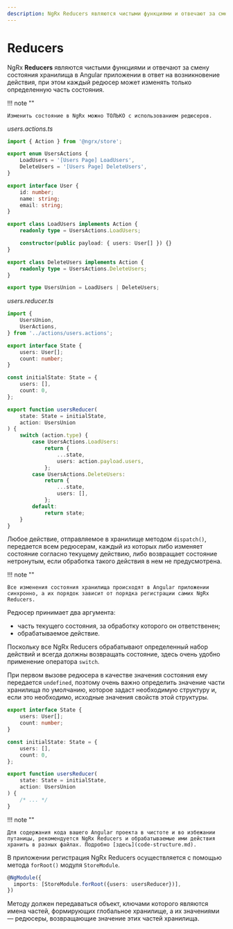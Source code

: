 ```yaml
---
description: NgRx Reducers являются чистыми функциями и отвечают за смену состояния хранилища в Angular приложении в ответ на возникновение действия, при этом каждый редюсер может изменять только определенную часть состояния
---
```


# Reducers

NgRx **Reducers** являются чистыми функциями и отвечают за смену состояния хранилища в Angular приложении в ответ на возникновение действия, при этом каждый редюсер может изменять только определенную часть состояния.

!!! note ""

    Изменить состояние в NgRx можно ТОЛЬКО с использованием редюсеров.

_users.actions.ts_

```ts
import { Action } from '@ngrx/store';

export enum UsersActions {
    LoadUsers = '[Users Page] LoadUsers',
    DeleteUsers = '[Users Page] DeleteUsers',
}

export interface User {
    id: number;
    name: string;
    email: string;
}

export class LoadUsers implements Action {
    readonly type = UsersActions.LoadUsers;

    constructor(public payload: { users: User[] }) {}
}

export class DeleteUsers implements Action {
    readonly type = UsersActions.DeleteUsers;
}

export type UsersUnion = LoadUsers | DeleteUsers;
```

_users.reducer.ts_

```ts
import {
    UsersUnion,
    UserActions,
} from '../actions/users.actions';

export interface State {
    users: User[];
    count: number;
}

const initialState: State = {
    users: [],
    count: 0,
};

export function usersReducer(
    state: State = initialState,
    action: UsersUnion
) {
    switch (action.type) {
        case UsersActions.LoadUsers:
            return {
                ...state,
                users: action.payload.users,
            };
        case UsersActions.DeleteUsers:
            return {
                ...state,
                users: [],
            };
        default:
            return state;
    }
}
```

Любое действие, отправляемое в хранилище методом `dispatch()`, передается всем редюсерам, каждый из которых либо изменяет состояние согласно текущему действию, либо возвращает состояние нетронутым, если обработка такого действия в нем не предусмотрена.

!!! note ""

    Все изменения состояния хранилища происходят в Angular приложении синхронно, а их порядок зависит от порядка регистрации самих NgRx Reducers.

Редюсер принимает два аргумента:

-   часть текущего состояния, за обработку которого он ответственен;
-   обрабатываемое действие.

Поскольку все NgRx Reducers обрабатывают определенный набор действий и всегда должны возвращать состояние, здесь очень удобно применение оператора `switch`.

При первом вызове редюсера в качестве значения состояния ему передается `undefined`, поэтому очень важно определить значение части хранилища по умолчанию, которое задаст необходимую структуру и, если это необходимо, исходные значения свойств этой структуры.

```ts
export interface State {
    users: User[];
    count: number;
}

const initialState: State = {
    users: [],
    count: 0,
};

export function usersReducer(
    state: State = initialState,
    action: UsersUnion
) {
    /* ... */
}
```

!!! note ""

    Для содержания кода вашего Angular проекта в чистоте и во избежании путаницы, рекомендуется NgRx Reducers и обрабатываемые ими действия хранить в разных файлах. Подробно [здесь](code-structure.md).

В приложении регистрация NgRx Reducers осуществляется с помощью метода `forRoot()` модуля `StoreModule`.

```ts
@NgModule({
  imports: [StoreModule.forRoot({users: usersReducer})],
})
```

Методу должен передаваться объект, ключами которого являются имена частей, формирующих глобальное хранилище, а их значениями — редюсеры, возвращающие значение этих частей хранилища.
